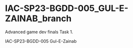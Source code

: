 # IAC-SP23-BGDD-005_GUL-E-ZAINAB_branch
Advanced game dev finals Task 1.

IAC-SP23-BGDD-005
Gul-E-Zainab
